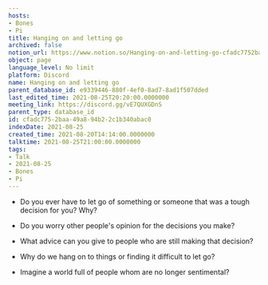 ```yaml
---
hosts:
- Bones
- Pi
title: Hanging on and letting go
archived: false
notion_url: https://www.notion.so/Hanging-on-and-letting-go-cfadc7752baa49a894b22c1b340abac0
object: page
language_level: No limit
platform: Discord
name: Hanging on and letting go
parent_database_id: e9339446-880f-4ef0-8ad7-8ad1f507dded
last_edited_time: 2021-08-25T20:20:00.0000000
meeting_link: https://discord.gg/vE7QUXGDnS
parent_type: database_id
id: cfadc775-2baa-49a8-94b2-2c1b340abac0
indexDate: 2021-08-25
created_time: 2021-08-20T14:14:00.0000000
talktime: 2021-08-25T21:00:00.0000000
tags:
- Talk
- 2021-08-25
- Bones
- Pi
---
```


   - Do you ever have to let go of something or someone that was a tough decision for you? Why?



   - Do you worry other people's opinion for the decisions you make?
   - What advice can you give to people who are still making that decision?
   - Why do we hang on to things or finding it difficult to let go?
   - Imagine a world full of people whom are no longer sentimental?









